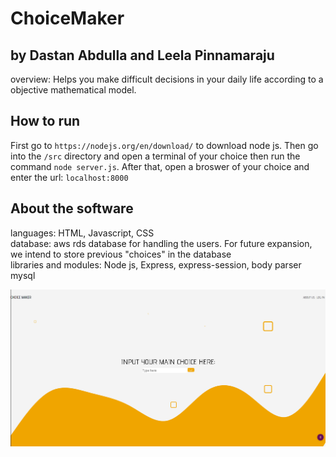 # ChoiceMaker 
## by Dastan Abdulla and Leela Pinnamaraju
overview: Helps you make difficult decisions in your daily life according to a objective mathematical model.
## How to run
First go to ```https://nodejs.org/en/download/``` to download node js. Then 
go into the  ```/src``` directory and open a terminal of your choice then run the command ```node server.js```. After that, open a broswer of your choice and enter the url: ```localhost:8000```
## About the software
languages: HTML, Javascript, CSS <br/>
database: aws rds database for handling the users. For future expansion, we intend to store previous "choices" in the database<br/>
libraries and modules: Node js, Express, express-session, body parser mysql<br/>

![alt text](https://github.com/dta12/ChoiceMaker/blob/main/Choicemaker.png)

